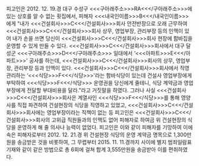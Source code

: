 피고인은 2012. 12. 19.경 대구 수성구 <<<구아래주소>>>RA<<</구아래주소>>>에 있는 상호를 알 수 없는 횟집에서, 피해자 <<<내국인이름>>>B<<</내국인이름>>>에게 "내가 <<<건설회사>>>C<<</건설회사>>>회사 안전반장으로 오래 근무하여 <<<건설회사>>>C<<</건설회사>>>회사 상무, 영업부장, 관리부장 등의 인맥이 있어 내가 손을 쓰면 당신이 <<<건설회사>>>C<<</건설회사>>>회사 현장에 함바집을 운영할 수 있게 만들 수 있다. <<<건설회사>>>C<<</건설회사>>>회사에서 대구 달성군 <<<구아래주소>>>D<<</구아래주소>>> 일대에서 ‘<<<아파트>>>E<<</아파트>>>' 공사를 하는데, <<<건설회사>>>C<<</건설회사>>>회사의 상무, 영업부장, 관리부장 등과 인맥이 있다. <<<건설회사>>>C<<</건설회사>>>회사에서 직영관리하는 ‘<<<식당>>>F<<</식당>>>'라는 함바식당이 있는데 건설사 영업부장에게 부탁하여 <<<식당>>>F<<</식당>>> 운영권을 당신에게 줄테니, 식당 계약금과 영업부장에게 전달할 부대비용을 달라."라고 거짓말을 하였다.
그러나 사실 <<<건설회사>>>C<<</건설회사>>>회사은 계열사인 <<<식당>>>F<<</식당>>>를 통해 영양사를 직접 파견하여 건설현장의 식당을 직영하고 있었고, <<<건설회사>>>C<<</건설회사>>>회사에는 영업부장이라는 직책이 없는 등 피고인은 <<<건설회사>>>C<<</건설회사>>>회사의 고위급 직원들과의 인맥도 없어 피해자로 하여금 위 건설현장의 식당을 운영하게 해 줄 의사나 능력이 없었다.
피고인은 이와 같이 피해자를 기망하여 이에 속은 피해자로부터 2012. 12. 21.경 위 건설현장 식당의 운영 계약금 명목으로 1,300만원을 송금받은 것을 비롯하여, 그 무렵부터 2015. 11. 11.경까지 사이에 별지 범죄일람표 기재와 같이 같은 방법으로 총 6회에 걸쳐 합계 3,555만원을 송금받아 이를 편취하였다.